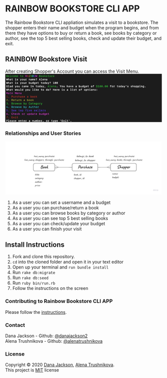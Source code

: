 # RAINBOW BOOKSTORE CLI APP

The Rainbow Bookstore CLI appliation simulates a visit to a bookstore. The shopper enters their name and budget when the program begins, and from there they have options to buy or return a book, see books by category or author, see the top 5 best selling books, check and update their budget, and exit.

## RAINBOW Bookstore Visit
After creating Shopper's Account you can access the Visit Menu.<br />
![Shopper's visit menu](https://github.com/AlenaTrushnikova/rainbow_bookstore_cli_app/blob/master/readme_images/Main_menu.png)

### Relationships and User Stories
![Relationships model](https://github.com/AlenaTrushnikova/rainbow_bookstore_cli_app/blob/master/readme_images/Relationships.jpg)
1. As a user you can set a username and a budget
2. As a user you can purchase/return a book
3. As a user you can browse books by category or author
4. As a user you can see top 5 best selling books
5. As a user you can check/update your budget
6. As a user you can finish your visit

## Install Instructions
1. Fork and clone this repository.
2. `cd` into the cloned folder and open it in your text editor
3. Open up your terminal and `run bundle install`
4. Run `rake db:migrate`
5. Run `rake db:seed`
6. Run `ruby bin/run.rb`
7. Follow the instructions on the screen

### Contributing to Rainbow Bookstore CLI APP
Please follow the [instructions](https://github.com/AlenaTrushnikova/rainbow_bookstore_cli_app/blob/master/CONTRIBUTING.md).


### Contact
Dana Jackson - Github: [@danajackson2](https://github.com/danajackson2)<br />
Alena Trushnikova - Github: [@alenatrushnikova](https://github.com/alenatrushnikova)

### License
Copyright © 2020 [Dana Jackson](https://github.com/ruby-project-guidelines), [Alena Trushnikova](https://github.com/alenatrushnikova).<br />
This project is [MIT](https://github.com/AlenaTrushnikova/ruby-project-guidelines/blob/master/LICENSE.md) license
